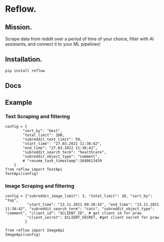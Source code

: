# Reflow. 

## Mission.
Scrape data from reddit over a period of time of your choice, filter with AI assistants, and connect it to your ML pipelines!

## Installation.  
`pip install reflow`

## Docs
  
  
## Example

### Text Scraping and filtering
```
config = {
        "sort_by": "best",
        "total_limit": 200,
        "subreddit_text_limit": 50,
        "start_time": "27.03.2021 11:38:42",
        "end_time": "27.03.2022 11:38:42",
        "subreddit_search_term": "healthcare",
        "subreddit_object_type": "comment",
        # "resume_task_timestamp":1648613439
    }
from reflow import TextApi
TextApi(config)
```
### Image Scraping and filtering

```
config = {"subreddit_image_limit": 3, "total_limit": 10, "sort_by": "top",
          "start_time": "13.11.2021 09:38:42", "end_time": "15.11.2021 11:38:42", "subreddit_search_term": "cats", "subreddit_object_type": "comment", "client_id": "$CLIENT_ID", # get client id for praw
          "client_secret": $CLIENT_SECRET, #get client secret for praw
         }

from reflow import ImageApi
ImageApi(config)

```




